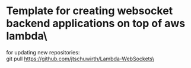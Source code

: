 # Template for creating websocket backend applications on top of aws lambda\

for updating new repositories:\
git pull https://github.com/jtschuwirth/Lambda-WebSockets\